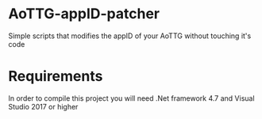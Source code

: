 # AoTTG-appID-patcher
Simple scripts that modifies the appID of your AoTTG without touching it's code

# Requirements

In order to compile this project you will need .Net framework 4.7 and Visual Studio 2017 or higher


